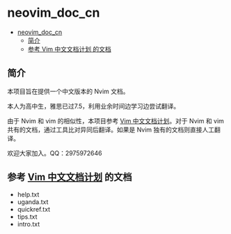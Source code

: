 # neovim_doc_cn

- [neovim\_doc\_cn](#neovim_doc_cn)
  - [简介](#简介)
  - [参考 Vim 中文文档计划 的文档](#参考-vim-中文文档计划-的文档)

## 简介

本项目旨在提供一个中文版本的 Nvim 文档。

本人为高中生，雅思已过7.5，利用业余时间边学习边尝试翻译。

由于 Nvim 和 vim 的相似性，本项目参考 [Vim 中文文档计划](https://github.com/yianwillis/vimcdoc/)。对于 Nvim 和 vim 共有的文档，通过工具比对异同后翻译。如果是 Nvim 独有的文档则直接人工翻译。

欢迎大家加入。QQ：2975972646

## 参考 [Vim 中文文档计划](https://github.com/yianwillis/vimcdoc/) 的文档

- help.txt
- uganda.txt
- quickref.txt
- tips.txt
- intro.txt